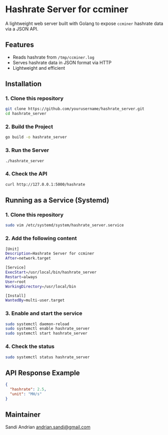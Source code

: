 # Hashrate Server for ccminer

A lightweight web server built with Golang to expose `ccminer` hashrate data via a JSON API.

## Features
- Reads hashrate from `/tmp/ccminer.log`
- Serves hashrate data in JSON format via HTTP
- Lightweight and efficient

## Installation

### 1. Clone this repository
```sh
git clone https://github.com/yourusername/hashrate_server.git
cd hashrate_server
```

### 2. Build the Project
```sh
go build -o hashrate_server
```

### 3. Run the Server
```sh
./hashrate_server
```

### 4. Check the API
```sh
curl http://127.0.0.1:5000/hashrate
```

## Running as a Service (Systemd)
### 1. Clone this repository
```sh
sudo vim /etc/systemd/system/hashrate_server.service
```

### 2. Add the following content
```sh
[Unit]
Description=Hashrate Server for ccminer
After=network.target

[Service]
ExecStart=/usr/local/bin/hashrate_server
Restart=always
User=root
WorkingDirectory=/usr/local/bin

[Install]
WantedBy=multi-user.target
```

### 3. Enable and start the service
```sh
sudo systemctl daemon-reload
sudo systemctl enable hashrate_server
sudo systemctl start hashrate_server
```

### 4. Check the status
```sh
sudo systemctl status hashrate_server
```

## API Response Example
```json
{
  "hashrate": 2.5,
  "unit": "MH/s"
}
```

## Maintainer
Sandi Andrian [andrian.sandi@gmail.com](mailto:andrian.sandi@gmail.com)